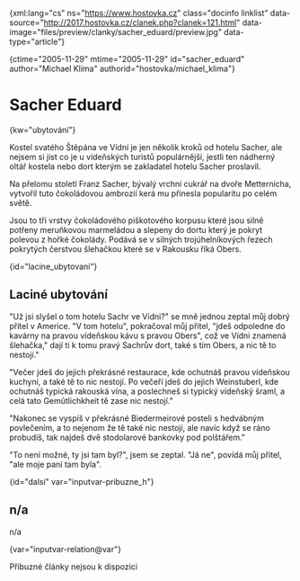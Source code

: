 
{xml:lang="cs" ns="https://www.hostovka.cz" class="docinfo linklist" data-source="http://2017.hostovka.cz/clanek.php?clanek=121.html" data-image="files/preview/clanky/sacher_eduard/preview.jpg" data-type="article"}

{ctime="2005-11-29" mtime="2005-11-29" id="sacher\_eduard" author="Michael Klíma" authorid="hostovka/michael\_klima"}

# Sacher Eduard

<!-- generated attribute kw by user_udpatekw.sh on 2020-05-12, do not edit -->

{kw="ubytování"}

Kostel svatého Štěpána ve Vídní je jen několik kroků od hotelu Sacher, ale nejsem si jist co je u vídeňských turistů populárnější, jestli ten nádherný oltář kostela nebo dort kterým se zakladatel hotelu Sacher proslavil.

Na přelomu století Franz Sacher, bývalý vrchní cukrář na dvoře Metternicha, vytvořil tuto čokoládovou ambrozií kerá mu přinesla popularitu po celém světě.

Jsou to tři vrstvy čokoládového piškotového korpusu které jsou silně potřeny meruňkovou marmeládou a slepeny do dortu který je pokryt polevou z hořké čokolády. Podává se v silných trojúhelníkových řezech pokrytých čerstvou šlehačkou které se v Rakousku říká Obers.

{id="lacine_ubytovani"}

## Laciné ubytování

"Už jsi slyšel o tom hotelu Sachr ve Vídni?" se mně jednou zeptal můj dobrý přítel v Americe. "V tom hotelu", pokračoval můj přítel, "jdeš odpoledne do kavárny na pravou vídeňskou kávu s pravou Obers", což ve Vídni znamená šlehačka," dají ti k tomu pravý Sachrův dort, také s tím Obers, a nic tě to nestojí."

"Večer jdeš do jejich překrásné restaurace, kde ochutnáš pravou vídeňskou kuchyni, a také tě to nic nestojí. Po večeří jdeš do jejich Weinstuberl, kde ochutnáš typická rakouská vína, a poslechneš si typický vídeňský šraml, a celá tato Gemûtlichkheit tě zase nic nestojí."

"Nakonec se vyspíš v překrásné Biedermeirové posteli s hedvábným povlečením, a to nejenom že tě také nic nestojí, ale navíc když se ráno probudíš, tak najdeš dvě stodolarové bankovky pod polštářem."

"To není možné, ty jsi tam byl?", jsem se zeptal. "Já ne", povídá můj přítel, "ale moje paní tam byla".

{id="dalsi" var="inputvar-pribuzne_h"}

## n/a

n/a

{var="inputvar-relation@var"}

Příbuzné články nejsou k dispozici

